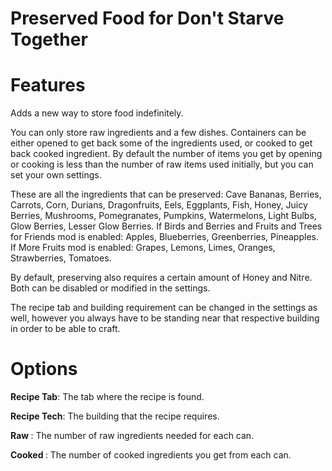 # Preserved Food for Don't Starve Together

# Features

Adds a new way to store food indefinitely.

You can only store raw ingredients and a few dishes. Containers can be either opened to get back some of the ingredients used, or cooked to get back cooked ingredient. By default the number of items you get by opening or cooking is less than the number of raw items used initially, but you can set your own settings.

These are all the ingredients that can be preserved: Cave Bananas, Berries, Carrots, Corn, Durians, Dragonfruits, Eels, Eggplants, Fish, Honey, Juicy Berries, Mushrooms, Pomegranates, Pumpkins, Watermelons, Light Bulbs, Glow Berries, Lesser Glow Berries. If Birds and Berries and Fruits and Trees for Friends mod is enabled: Apples, Blueberries, Greenberries, Pineapples. If More Fruits mod is enabled: Grapes, Lemons, Limes, Oranges, Strawberries, Tomatoes.

By default, preserving also requires a certain amount of Honey and Nitre. Both can be disabled or modified in the settings.

The recipe tab and building requirement can be changed in the settings as well, however you always have to be standing near that respective building in order to be able to craft.

# Options

<b>Recipe Tab</b>: The tab where the recipe is found.

<b>Recipe Tech</b>: The building that the recipe requires.

<b>Raw <Ingredients></b>: The number of raw ingredients needed for each can.

<b>Cooked <Ingredients></b>: The number of cooked ingredients you get from each can.
